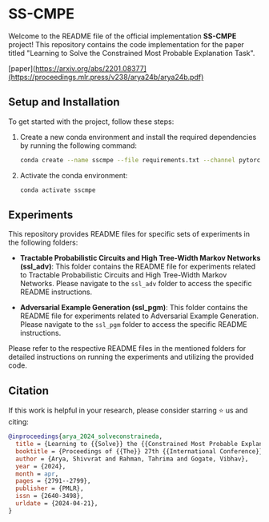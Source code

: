 # SS-CMPE

Welcome to the README file of the official implementation **SS-CMPE** project! This repository contains the code implementation for the paper titled "Learning to Solve the Constrained Most Probable Explanation Task".

[paper](https://arxiv.org/abs/2201.08377](https://proceedings.mlr.press/v238/arya24b/arya24b.pdf)

## Setup and Installation 

To get started with the project, follow these steps:

1. Create a new conda environment and install the required dependencies by running the following command:

   ```sh
   conda create --name sscmpe --file requirements.txt --channel pytorch --channel nvidia --channel conda-forge
   ```

2. Activate the conda environment:

   ```sh
   conda activate sscmpe
   ```

## Experiments

This repository provides README files for specific sets of experiments in the following folders:

- **Tractable Probabilistic Circuits and High Tree-Width Markov Networks (ssl_adv)**:
  This folder contains the README file for experiments related to Tractable Probabilistic Circuits and High Tree-Width Markov Networks. Please navigate to the `ssl_adv` folder to access the specific README instructions.

- **Adversarial Example Generation (ssl_pgm)**:
  This folder contains the README file for experiments related to Adversarial Example Generation. Please navigate to the `ssl_pgm` folder to access the specific README instructions.

Please refer to the respective README files in the mentioned folders for detailed instructions on running the experiments and utilizing the provided code.

## Citation

If this work is helpful in your research, please consider starring :star: us and citing:  

```bibtex
@inproceedings{arya_2024_solveconstraineda,
  title = {Learning to {{Solve}} the {{Constrained Most Probable Explanation Task}} in {{Probabilistic Graphical Models}}},
  booktitle = {Proceedings of {{The}} 27th {{International Conference}} on {{Artificial Intelligence}} and {{Statistics}}},
  author = {Arya, Shivvrat and Rahman, Tahrima and Gogate, Vibhav},
  year = {2024},
  month = apr,
  pages = {2791--2799},
  publisher = {PMLR},
  issn = {2640-3498},
  urldate = {2024-04-21},
}

```

